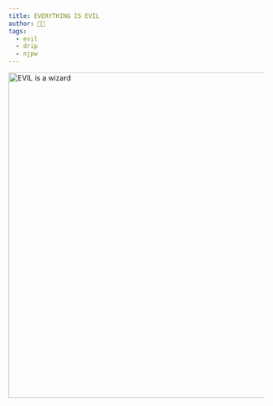 ```yaml
---
title: EVERYTHING IS EVIL
author: 😶‍🌫️
tags: 
  - evil
  - drip
  - njpw
---
```

<img src="/assets/2020 wk14 evil wizard.jpg" alt="EVIL is a wizard" width="640">